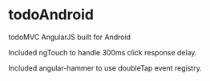 # todoAndroid
todoMVC AngularJS built for Android

Included ngTouch to handle 300ms click response delay.

Included angular-hammer to use doubleTap event registry.

